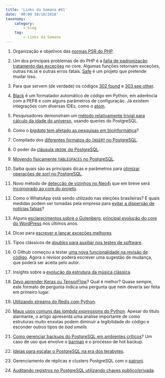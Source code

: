 ```yaml
---
title: 'Links da Semana #41'
date: '00:00 10/18/2018'
taxonomy:
    category:
        - blog
    tag:
        - Links da Semana
---
```


1. Organização e objetivos das [normas PSR do PHP](https://www.startutorial.com/articles/view/modern-php-developer-psr).

1. Um dos principais problemas de do PHP é a [falta de padronização tratamento das exceções](https://thecodingmachine.io/introducing-safe-php) no core. Algumas funções retornam exceções, outras `FALSE` e outras erros fatais. [Safe](https://github.com/thecodingmachine/safe) é um projeto que pretende mudar isso.

1. Para que servem (de verdade) os códigos [302 found](https://evertpot.com/http/302-found) e [303 see other](https://evertpot.com/http/303-see-other).

1. [Black](https://www.mattlayman.com/blog/2018/python-code-black/) é um formatador automático de código em Python, em aderência com a PEP8 e com alguns parâmetros de configuração. Já existem integrações com diversas IDEs, como o [atom](https://atom.io/packages/python-black).

1. Pesquisadores demonstram um [método relativamente trivial para cálculo da idade do universo](https://axibase.com/use-cases/research/universe-age/), usando queries do PostgreSQL.

1. Como o [_bigdata_ tem afetado as pesquisas em bioinformática](http://digg.com/2018/big-data-science-genetics)?

1. Compilado dos [diferentes formatos do `INSERT` no PostgreSQL](https://pgdash.io/blog/postgres-insert.html).

1. O poder da [cláusula `UNION `do PostgreSQL](https://www.citusdata.com/blog/2018/09/27/fun-with-sql-unions-in-postgres/).

1. [Movendo fisicamente `TABLESPACES` no PostgreSQL](https://momjian.us/main/blogs/pgblog/2018.html#October_3_2018).

1. Saiba quais são as principais dicas e parâmetros para [otimizar operações de _sort_ no PostgreSQL](https://www.cybertec-postgresql.com/en/postgresql-improving-sort-performance/).

1. Novo método de [detecção de vizinhos no Neo4j](https://maxdemarzi.com/2018/10/01/finding-your-neighbors-using-neo4j) que em breve será [incorporado ao core do projeto](https://github.com/neo4j-contrib/neo4j-apoc-procedures/pull/932/commits/fb604f011ce73270a9141387a9d8b6a87ea13ff6).

1. Como o WhatsApp está sendo utilizado nas eleições brasileiras? E quais medidas podem ser tomadas pela empresa para [evitar a dispersão de notícias falsas](https://www.nytimes.com/2018/10/17/opinion/brazil-election-fake-news-whatsapp.html)?

1. Alguns [esclarecimentos sobre o Gutenberg](https://www.sitepoint.com/getting-ahead-of-gutenberg/), [principal evolução do core do WordPress](https://wordpress.org/gutenberg/) nos últimos anos.

1. Dicas para [escrever e lançar exceções melhores](https://www.tomasvotruba.cz/blog/2018/09/17/7-tips-to-write-exceptions-everyone-will-love/)

1. Tipos clássicos de [_doubles_ para auxiliar nos testes de software](https://jmauerhan.wordpress.com/2018/10/04/the-5-types-of-test-doubles-and-how-to-create-them-in-phpunit/).

1. O Github começou a testar [uma nova funcionalidade na revisão de código](https://blog.github.com/2018-10-16-future-of-software/#suggested-changes-public-beta). Agora o revisor poderá escrever uma sugestão de mudança, que poderá ser aceita pelo autor.

1. Insights sobre a [evolução da estrutura da música clássica](https://www.technologyreview.com/s/612194/data-mining-reveals-the-hidden-laws-of-evolution-behind-classical-music/).

1. [Devo aprender Keras ou TensorFlow](https://www.pyimagesearch.com/2018/10/08/keras-vs-tensorflow-which-one-is-better-and-which-one-should-i-learn/)? Qual é melhor? Quase sempre, este formato de pergunta indica uma pergunta que nem deveria ser feita em primeiro lugar.

1. [Utilizando streams do Redis com Python](http://charlesleifer.com/blog/redis-streams-with-python/).

1. [Maus usos comuns das _lambda expressions_ do Python](http://treyhunner.com/2018/09/stop-writing-lambda-expressions/). Apesar do título alarmante, o artigo apresenta uma análise importante de como estruturas muito enxutas podem diminuir a legibilidade do código e esconder outros tipos de _bad smells_

1. [Como gerenciar backups do PostgreSQL em ambientes críticos](https://medium.com/leboncoin-engineering-blog/managing-postgresql-backup-and-replication-for-very-large-databases-61fb36e815a0)? Um caso de uso que envolve o [barman](https://www.pgbarman.org/) e o processo de hot backup.

1. [Ideias para escalar o PostgreSQL na era dos terabytes](https://www.cybertec-postgresql.com/en/ideas-for-scaling-postgresql-to-multi-terabyte-and-beyond/).

1. Gerenciamento de réplicas e clusters PostgreSQL com o [patroni](https://github.com/zalando/patroni).

1. [Auditando registros no PostgreSQL utilizando chaves publico/privada](https://www.percona.com/blog/2018/10/12/track-postgresql-row-changes-using-public-private-key-signing/).
